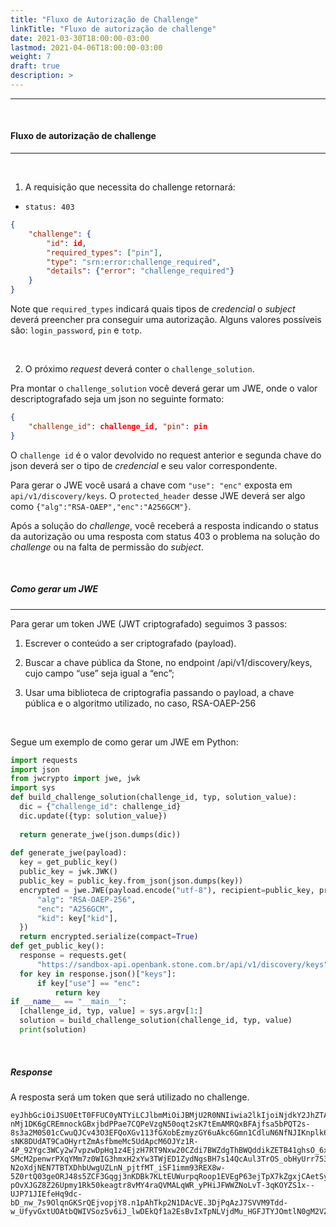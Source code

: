 ```yaml
---
title: "Fluxo de Autorização de Challenge"
linkTitle: "Fluxo de autorização de challenge"
date: 2021-03-30T18:00:00-03:00
lastmod: 2021-04-06T18:00:00-03:00
weight: 7
draft: true
description: >
---
```


---

<br>

#### **Fluxo de autorização de challenge**
---

<br>

1) A requisição que necessita do challenge retornará:

- `status: 403`

```Json
{
	"challenge": {
		"id": id,
		"required_types": ["pin"],
		"type": "srn:error:challenge_required",
		"details": {"error": "challenge_required"}
	}
}
```

Note que `required_types` indicará quais tipos de *credencial* o *subject* deverá preencher pra conseguir uma autorização. Alguns valores possíveis são: `login_password`, `pin` e `totp`.

<br>

2) O próximo *request* deverá conter o `challenge_solution`.

Pra montar o `challenge_solution` você deverá gerar um JWE, onde o valor descriptografado seja um json no seguinte formato:

```Json
{
	"challenge_id": challenge_id, "pin": pin
}
```

O `challenge id` é o valor devolvido no request anterior e segunda chave do json deverá ser o tipo de *credencial* e seu valor correspondente.

Para gerar o JWE você usará a chave com `"use": "enc"` exposta em `api/v1/discovery/keys`. O `protected_header` desse JWE deverá ser algo como `{"alg":"RSA-OAEP","enc":"A256GCM"}`.

Após a solução do *challenge*, você receberá a resposta indicando o status da autorização ou uma resposta com status 403 o problema na solução do *challenge* ou na falta de permissão do *subject*.

<br>

##### **Como gerar um JWE**
---


Para gerar um token JWE (JWT criptografado) seguimos 3 passos:

1) Escrever o conteúdo a ser criptografado (payload). 

2) Buscar a chave pública da Stone, no endpoint /api/v1/discovery/keys, cujo campo “use” seja igual a “enc”;

3) Usar uma biblioteca de criptografia passando o payload, a chave pública e o algoritmo utilizado, no caso, RSA-OAEP-256

<br>

Segue um exemplo de como gerar um JWE em Python:

```python
import requests
import json
from jwcrypto import jwe, jwk
import sys
def build_challenge_solution(challenge_id, typ, solution_value):
  dic = {"challenge_id": challenge_id}
  dic.update({typ: solution_value})
  
  return generate_jwe(json.dumps(dic))
  
def generate_jwe(payload):
  key = get_public_key()
  public_key = jwk.JWK()
  public_key = public_key.from_json(json.dumps(key))
  encrypted = jwe.JWE(payload.encode("utf-8"), recipient=public_key, protected={
      "alg": "RSA-OAEP-256",
      "enc": "A256GCM",
      "kid": key["kid"],
  })
  return encrypted.serialize(compact=True)
def get_public_key():
  response = requests.get(
      "https://sandbox-api.openbank.stone.com.br/api/v1/discovery/keys")
  for key in response.json()["keys"]:
      if key["use"] == "enc":
          return key
if __name__ == "__main__":
  [challenge_id, typ, value] = sys.argv[1:]
  solution = build_challenge_solution(challenge_id, typ, value)
  print(solution)
```

<br>

##### **Response**

A resposta será um token que será utilizado no challenge.

```
eyJhbGciOiJSU0EtT0FFUC0yNTYiLCJlbmMiOiJBMjU2R0NNIiwia2lkIjoiNjdkY2JhZTAtN2JlYi0xMWU5LTllZDUtMDI0MmFjMTEwMDAyIn0.FhyzgGAcmitGYoyzRxO9GhgQ-nMj1DK6gCREmnockGBxjbdPPae7CQPeVzgN50oqt2sK7tEmAMRQxBFAjfsa5bPQT2s-8s3a2M0S01cCwuQJCv43O3EFQoXGv113fGXobEzmyzGY6uAkc6Gmn1CdluN6NfNJIKnplk6GLpgUlrRIrkcEcgPUnJhvhavc-sNK8DUdAT9CaOHyrtZmAsfbmeMc5UdApcM6OJYz1R-4P_92Ygc3WCy2w7vpzwDpHq1z4EjzH7RT9Nxw20CZdi7BWZdgThBWQddikZETB41ghsO_6xOA7GorOl0bvYaSnHrZfVXdbMhltFnKy9WlA_BW66KO2UudkPjLL-SMcM2penwrPXqYMm7z0WIG3hmxH2xYw3TWjED1ZydNgsBH7s14QcAul3TrOS_obHyUrr753o30PTopuFmQesLzoUN0j1qJ6Xm-N2oXdjNEN7TBTXDhbUwgUZLnN_pjtfMT_iSF1imm93REX8w-5Z0rtQ03geORJ48s5ZCF3Gqgj3nKDBk7KLtEUWurpqRoop1EVEgP63ejTpX7kZgxjCAetSyH-pOvXJGZ8Z26Upmy1Rk50keagtr8vMY4raQVMALqWR_yPHiJFWWZNoLvT-3qKOYZS1x--UJP71JIEfeHq9dc-bD_nw_7s9OlqnGKSrQEjvopjY8.n1pAhTkp2N1DAcVE.3DjPqAzJ7SVVM9Tdd-w_UfyvGxtUOAtbQWIVSoz5v6iJ_lwDEkQf1a2EsBvIxTpNLVjdMu_HGFJTYJOmtlN0gM2VZ2YpEtzITw.C_WphE40TvNCXECOLCgGIw
```
<br>





